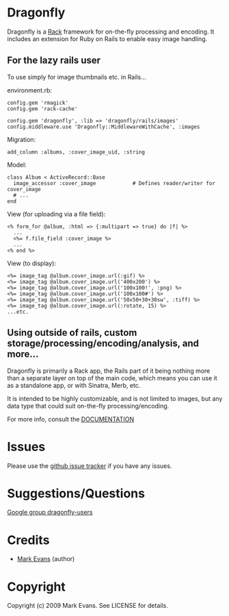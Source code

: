 Dragonfly
===========

Dragonfly is a <a href="http://rack.rubyforge.org">Rack</a> framework for on-the-fly processing and encoding.
It includes an extension for Ruby on Rails to enable easy image handling.

For the lazy rails user
-----------------------
To use simply for image thumbnails etc. in Rails...

environment.rb:

    config.gem 'rmagick'
    config.gem 'rack-cache'

    config.gem 'dragonfly', :lib => 'dragonfly/rails/images'
    config.middleware.use 'Dragonfly::MiddlewareWithCache', :images

Migration:

    add_column :albums, :cover_image_uid, :string

Model:

    class Album < ActiveRecord::Base
      image_accessor :cover_image            # Defines reader/writer for cover_image
      # ...
    end

View (for uploading via a file field):

    <% form_for @album, :html => {:multipart => true} do |f| %>
      ...
      <%= f.file_field :cover_image %>
      ...
    <% end %>


View (to display):

    <%= image_tag @album.cover_image.url(:gif) %>
    <%= image_tag @album.cover_image.url('400x200') %>
    <%= image_tag @album.cover_image.url('100x100!', :png) %>
    <%= image_tag @album.cover_image.url('100x100#') %>
    <%= image_tag @album.cover_image.url('50x50+30+30sw', :tiff) %>
    <%= image_tag @album.cover_image.url(:rotate, 15) %>
    ...etc.

Using outside of rails, custom storage/processing/encoding/analysis, and more...
--------------------------------------------------------------------------------
Dragonfly is primarily a Rack app, the Rails part of it being nothing more than a separate layer on top of the main code, which means you can use it as a standalone app, or with Sinatra, Merb, etc.

It is intended to be highly customizable, and is not limited to images, but any data type that could suit on-the-fly processing/encoding.

For more info, consult the <a href="http://markevans.github.com/dragonfly">DOCUMENTATION</a>

Issues
======
Please use the <a href="http://github.com/markevans/dragonfly/issues">github issue tracker</a> if you have any issues.

Suggestions/Questions
=====================
<a href="http://groups.google.com/group/dragonfly-users">Google group dragonfly-users</a>

Credits
=======
- <a href="http://github.com/markevans">Mark Evans</a> (author)

Copyright
========

Copyright (c) 2009 Mark Evans. See LICENSE for details.
